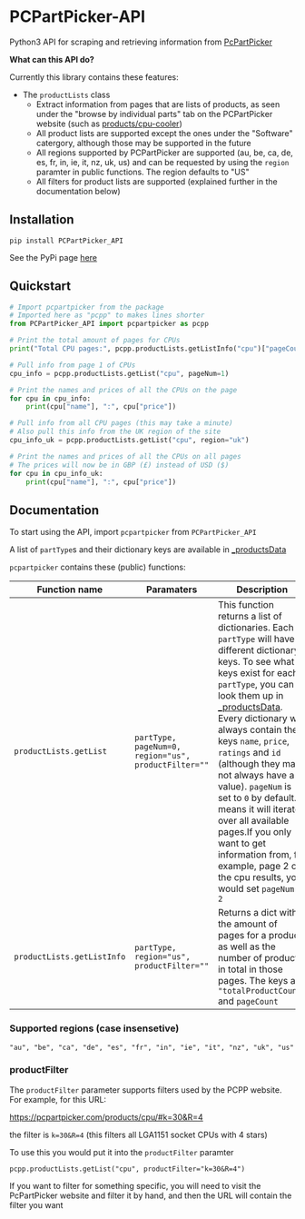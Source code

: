 # PCPartPicker-API

Python3 API for scraping and retrieving information from [PcPartPicker](https://pcpartpicker.com)

**What can this API do?**

Currently this library contains these features:

- The `productLists` class
  - Extract information from pages that are lists of products, as seen under the "browse by individual parts" tab on the PCPartPicker website (such as [products/cpu-cooler](https://pcpartpicker.com/products/cpu-cooler))
  - All product lists are supported except the ones under the "Software" catergory, although those may be supported in the future
  - All regions supported by PCPartPicker are supported (au, be, ca, de, es, fr, in, ie, it, nz, uk, us) and can be requested by using the `region` paramter in public functions. The region defaults to "US"
  - All filters for product lists are supported (explained further in the documentation below)

## Installation

`pip install PCPartPicker_API`

See the PyPi page [here](https://pypi.python.org/pypi/PCPartPicker-API)

## Quickstart

```python
# Import pcpartpicker from the package
# Imported here as "pcpp" to makes lines shorter
from PCPartPicker_API import pcpartpicker as pcpp

# Print the total amount of pages for CPUs
print("Total CPU pages:", pcpp.productLists.getListInfo("cpu")["pageCount"])

# Pull info from page 1 of CPUs
cpu_info = pcpp.productLists.getList("cpu", pageNum=1)

# Print the names and prices of all the CPUs on the page
for cpu in cpu_info:
    print(cpu["name"], ":", cpu["price"])

# Pull info from all CPU pages (this may take a minute)
# Also pull this info from the UK region of the site
cpu_info_uk = pcpp.productLists.getList("cpu", region="uk")

# Print the names and prices of all the CPUs on all pages
# The prices will now be in GBP (£) instead of USD ($)
for cpu in cpu_info_uk:
    print(cpu["name"], ":", cpu["price"])
```

## Documentation

To start using the API, import `pcpartpicker` from `PCPartPicker_API`

A list of `partType`s and their dictionary keys are available in [_productsData](https://github.com/thatguywiththatname/PcPartPicker-API/blob/master/PCPartPicker_API/_productsData.py)

`pcpartpicker` contains these (public) functions:

Function name | Paramaters | Description
-|-|-
`productLists.getList` | `partType, pageNum=0, region="us", productFilter=""` | This function returns a list of dictionaries. Each `partType` will have different dictionary keys. To see what keys exist for each `partType`, you can look them up in [_productsData](https://github.com/thatguywiththatname/PcPartPicker-API/blob/master/PCPartPicker_API/_productsData.py). Every dictionary will always contain the keys `name`, `price`, `ratings` and `id` (although they may not always have a value). `pageNum` is set to `0` by default. `0` means it will iterate over all available pages.If you only want to get information from, for example, page 2 of the cpu results, you would set `pageNum` to `2`
`productLists.getListInfo` | `partType, region="us", productFilter=""` | Returns a dict with the amount of pages for a product, as well as the number of products in total in those pages. The keys are `"totalProductCount"` and `pageCount`

### Supported regions (case insensetive)

`"au", "be", "ca", "de", "es", "fr", "in", "ie", "it", "nz", "uk", "us"`

### productFilter

The `productFilter` parameter supports filters used by the PCPP website. For example, for this URL: 

https://pcpartpicker.com/products/cpu/#k=30&R=4

the filter is `k=30&R=4` (this filters all LGA1151 socket CPUs with 4 stars)

To use this you would put it into the `productFilter` paramter

`pcpp.productLists.getList("cpu", productFilter="k=30&R=4")`

If you want to filter for something specific, you will need to visit the PcPartPicker website and filter it by hand, and then the URL will contain the filter you want
